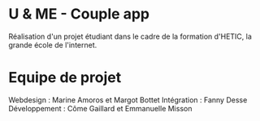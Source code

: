 U & ME - Couple app
========
Réalisation d'un projet étudiant dans le cadre de la formation d'HETIC, la grande école de l'internet.


Equipe de projet
========
Webdesign : Marine Amoros et Margot Bottet
Intégration : Fanny Desse
Développement : Côme Gaillard et Emmanuelle Misson